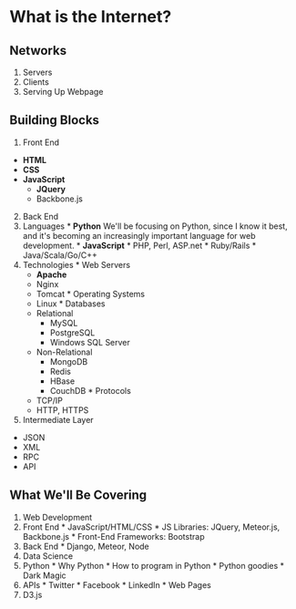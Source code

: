 # What is the Internet?
## Networks
1. Servers
2. Clients
3. Serving Up Webpage

## Building Blocks
1. Front End
  * **HTML**
  * **CSS**
  * **JavaScript**
    * **JQuery**
    * Backbone.js
2. Back End
  1. Languages
    * **Python**
      We'll be focusing on Python, since I know it best, and it's becoming an increasingly important language for web development.
    * **JavaScript**
    * PHP, Perl, ASP.net
    * Ruby/Rails
    * Java/Scala/Go/C++
  2. Technologies
    * Web Servers
      * **Apache**
      * Nginx
      * Tomcat
    * Operating Systems
      * Linux
    * Databases
      * Relational
        * MySQL
        * PostgreSQL
        * Windows SQL Server
      * Non-Relational
        * MongoDB
        * Redis
        * HBase
        * CouchDB
    * Protocols
      * TCP/IP
      * HTTP, HTTPS
3. Intermediate Layer
  * JSON
  * XML
  * RPC
  * API

## What We'll Be Covering
1. Web Development
  1. Front End
    * JavaScript/HTML/CSS
    * JS Libraries: JQuery, Meteor.js, Backbone.js
    * Front-End Frameworks: Bootstrap
  2. Back End
    * Django, Meteor, Node
2. Data Science
  1. Python
    * Why Python
    * How to program in Python
    * Python goodies
    * Dark Magic
  2. APIs
    * Twitter
    * Facebook
    * LinkedIn
    * Web Pages
  3. D3.js